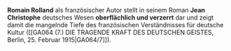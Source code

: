 
**Romain Rolland** als französischer Autor stellt in seinem Roman **Jean Christophe** deutsches Wesen **oberflächlich und verzerrt** dar und zeigt damit die mangelnde Tiefe des französischen Verständnisses für deutsche Kultur ([[GA064 (7.) DIE TRAGENDE KRAFT DES DEUTSCHEN GEISTES, Berlin, 25. Februar 1915|GA064/7]]).

